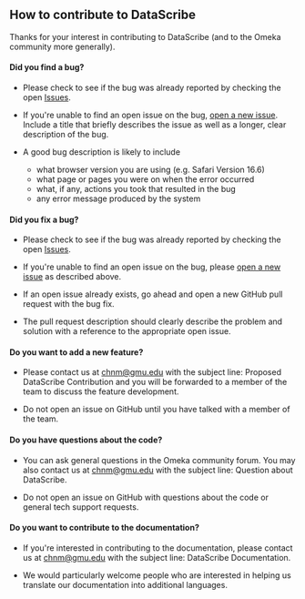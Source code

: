 ## How to contribute to DataScribe

Thanks for your interest in contributing to DataScribe (and to the Omeka community more generally).

#### **Did you find a bug?**

* Please check to see if the bug was already reported by checking the open [Issues](https://github.com/chnm/Datascribe-module/issues).

* If you're unable to find an open issue on the bug, [open a new issue](https://github.com/chnm/Datascribe-module/issues/new). Include a title that briefly describes the issue as well as a longer, clear description of the bug.

* A good bug description is likely to include
    * what browser version you are using (e.g. Safari Version 16.6)
    * what page or pages you were on when the error occurred
    * what, if any, actions you took that resulted in the bug
    * any error message produced by the system

#### **Did you fix a bug?**

* Please check to see if the bug was already reported by checking the open [Issues](https://github.com/chnm/Datascribe-module/issues).  

* If you're unable to find an open issue on the bug, please [open a new issue](https://github.com/chnm/Datascribe-module/issues/new) as described above.

* If an open issue already exists, go ahead and open a new GitHub pull request with the bug fix.

* The pull request description should clearly describe the problem and solution with a reference to the appropriate open issue.

#### **Do you want to add a new feature?**

* Please contact us at [chnm@gmu.edu](mailto:chnm@gmu.edu) with the subject line: Proposed DataScribe Contribution and you will be forwarded to a member of the team to discuss the feature development.

* Do not open an issue on GitHub until you have talked with a member of the team.

#### **Do you have questions about the code?**

* You can ask general questions in the Omeka community forum. You may also contact us at [chnm@gmu.edu](mailto:chnm@gmu.edu) with the subject line: Question about DataScribe.

* Do not open an issue on GitHub with questions about the code or general tech support requests.

#### **Do you want to contribute to the documentation?**

* If you're interested in contributing to the documentation, please contact us at [chnm@gmu.edu](mailto:chnm@gmu.edu) with the subject line: DataScribe Documentation.

* We would particularly welcome people who are interested in helping us translate our documentation into additional languages.